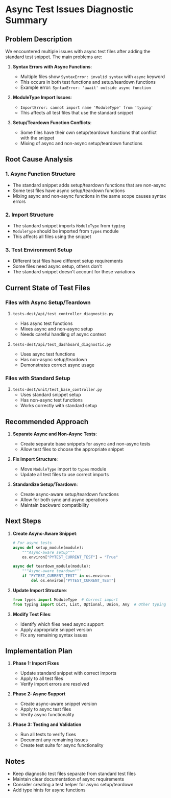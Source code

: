 # Async Test Issues Diagnostic Summary

## Problem Description

We encountered multiple issues with async test files after adding the standard test snippet. The main problems are:

1. **Syntax Errors with Async Functions**:
   - Multiple files show `SyntaxError: invalid syntax` with `async` keyword
   - This occurs in both test functions and setup/teardown functions
   - Example error: `SyntaxError: 'await' outside async function`

2. **ModuleType Import Issues**:
   - `ImportError: cannot import name 'ModuleType' from 'typing'`
   - This affects all test files that use the standard snippet

3. **Setup/Teardown Function Conflicts**:
   - Some files have their own setup/teardown functions that conflict with the snippet
   - Mixing of async and non-async setup/teardown functions

## Root Cause Analysis

### 1. Async Function Structure
- The standard snippet adds setup/teardown functions that are non-async
- Some test files have async setup/teardown functions
- Mixing async and non-async functions in the same scope causes syntax errors

### 2. Import Structure
- The standard snippet imports `ModuleType` from `typing`
- `ModuleType` should be imported from `types` module
- This affects all files using the snippet

### 3. Test Environment Setup
- Different test files have different setup requirements
- Some files need async setup, others don't
- The standard snippet doesn't account for these variations

## Current State of Test Files

### Files with Async Setup/Teardown
1. `tests-dest/api/test_controller_diagnostic.py`
   - Has async test functions
   - Mixes async and non-async setup
   - Needs careful handling of async context

2. `tests-dest/api/test_dashboard_diagnostic.py`
   - Uses async test functions
   - Has non-async setup/teardown
   - Demonstrates correct async usage

### Files with Standard Setup
1. `tests-dest/unit/test_base_controller.py`
   - Uses standard snippet setup
   - Has non-async test functions
   - Works correctly with standard setup

## Recommended Approach

1. **Separate Async and Non-Async Tests**:
   - Create separate base snippets for async and non-async tests
   - Allow test files to choose the appropriate snippet

2. **Fix Import Structure**:
   - Move `ModuleType` import to `types` module
   - Update all test files to use correct imports

3. **Standardize Setup/Teardown**:
   - Create async-aware setup/teardown functions
   - Allow for both sync and async operations
   - Maintain backward compatibility

## Next Steps

1. **Create Async-Aware Snippet**:
   ```python
   # For async tests
   async def setup_module(module):
       """Async-aware setup"""
       os.environ["PYTEST_CURRENT_TEST"] = "True"
   
   async def teardown_module(module):
       """Async-aware teardown"""
       if "PYTEST_CURRENT_TEST" in os.environ:
           del os.environ["PYTEST_CURRENT_TEST"]
   ```

2. **Update Import Structure**:
   ```python
   from types import ModuleType  # Correct import
   from typing import Dict, List, Optional, Union, Any  # Other typing imports
   ```

3. **Modify Test Files**:
   - Identify which files need async support
   - Apply appropriate snippet version
   - Fix any remaining syntax issues

## Implementation Plan

1. **Phase 1: Import Fixes**
   - Update standard snippet with correct imports
   - Apply to all test files
   - Verify import errors are resolved

2. **Phase 2: Async Support**
   - Create async-aware snippet version
   - Apply to async test files
   - Verify async functionality

3. **Phase 3: Testing and Validation**
   - Run all tests to verify fixes
   - Document any remaining issues
   - Create test suite for async functionality

## Notes
- Keep diagnostic test files separate from standard test files
- Maintain clear documentation of async requirements
- Consider creating a test helper for async setup/teardown
- Add type hints for async functions 